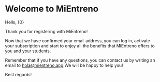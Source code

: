 # Welcome to MiEntreno

Hello, {0}

Thank you for registering with MiEntreno!

Now that we have confirmed your email address, you can log in, activate your subscription and start to enjoy all the benefits that MiEntreno offers to you and your students.

Remember that if you have any questions, you can contact us by writing an email to <hola@mientreno.app> We will be happy to help you!

Best regards!
